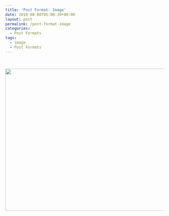 ```yaml
---
title: 'Post Format: Image'
date: 2010-08-08T05:00:39+00:00
layout: post
permalink: /post-format-image
categories:
  - Post Formats
tags:
  - image
  - Post Formats
---
```

<dl class="caption aligncenter" style="width:650px;">
  <dt class="caption-dt">
  </dt>
</dl>

&nbsp;

[<img class="alignnone size-large" src="http://michaelnordmeyer.github.io/images/2011/07/100_5540.jpg?w=604" alt="" width="604" height="453" srcset="http://michaelnordmeyer.github.io/images/2011/07/100_5540.jpg 1600w, http://michaelnordmeyer.github.io/images/2011/07/100_5540-300x225.jpg 300w, http://michaelnordmeyer.github.io/images/2011/07/100_5540-768x576.jpg 768w, http://michaelnordmeyer.github.io/images/2011/07/100_5540-1024x768.jpg 1024w" sizes="(max-width: 604px) 100vw, 604px">](http://michaelnordmeyer.github.io/images/2011/07/100_5540.jpg)